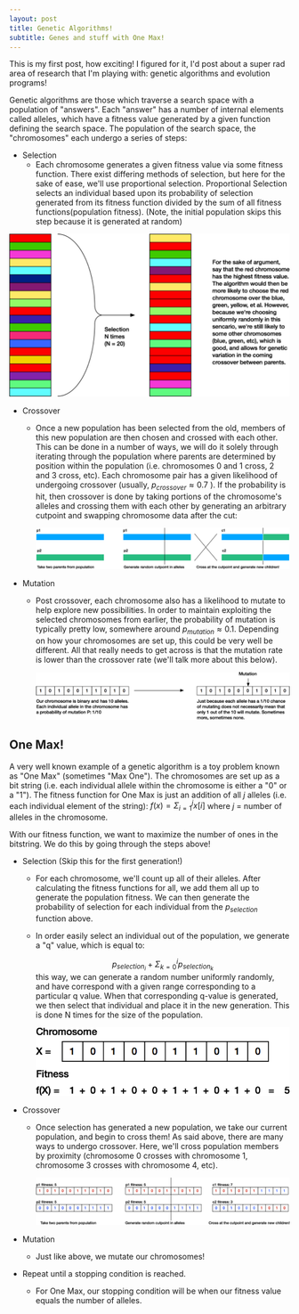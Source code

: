 ```yaml
---
layout: post
title: Genetic Algorithms!
subtitle: Genes and stuff with One Max!
---
```


This is my first post, how exciting! I figured for it, I'd post about a super rad area of research that I'm playing with: genetic algorithms and evolution programs! 

Genetic algorithms are those which traverse a search space with a population of "answers". Each "answer" has a number of internal elements called alleles, which have a fitness value generated by a given function defining the search space. The population of the search space, the "chromosomes" each undergo a series of steps: 


* Selection
     * Each chromosome generates a given fitness value via some fitness function. There exist differing methods of selection, but here for the sake of ease, we'll use proportional selection. Proportional Selection selects an individual based upon its probability of selection generated from its fitness function divided by the sum of all fitness functions(population fitness). (Note, the initial population skips this step because it is generated at random)
     


 ![](/img/geneticalgorithms/Selection.png)

* Crossover
    * Once a new population has been selected from the old, members of this new population are then chosen and crossed with each other. This can be done in a number of ways, we will do it solely through iterating through the population where parents are determined by position within the population (i.e. chromosomes 0 and 1 cross, 2 and 3 cross, etc). Each chromosome pair has a given likelihood of undergoing crossover (usually, $p_{crossover} \approx 0.7$ ). If the probability is hit, then crossover is done by taking portions of the chromosome's alleles and crossing them with each other by generating an arbitrary cutpoint and swapping chromosome data after the cut: 
    
      ![](/img/geneticalgorithms/Crossover.png)
    
* Mutation
    * Post crossover, each chromosome also has a likelihood to mutate to help explore new possibilities. In order to maintain exploiting the selected chromosomes from earlier, the probability of mutation is typically pretty low, somewhere around $p_{mutation} \approx 0.1$. Depending on how your chromosomes are set up, this could be very well be different. All that really needs to get across is that the mutation rate is lower than the crossover rate (we'll talk more about this below). 

      ![](/img/geneticalgorithms/Mutation.png)


## One Max!
A very well known example of a genetic algorithm is a toy problem known as "One Max" (sometimes "Max One"). The chromosomes are set up as a bit string (i.e. each individual allele within the chromosome is either a "0" or a "1"). The fitness function for One Max is just an addition of all $j$ alleles (i.e. each individual element of the string): $f(x) = \Sigma_{i=1}^j x[i]$ where $j$ = number of alleles in the chromosome. 

With our fitness function, we want to maximize the number of ones in the bitstring. We do this by going through the steps above! 

* Selection (Skip this for the first generation!) 
    * For each chromosome, we'll count up all of their alleles. After calculating the fitness functions for all, we add them all up to generate the population fitness. We can then generate the probability of selection for each individual from the $p_{selection}$ function above. 
    * In order easily select an individual out of the population, we generate a "q" value, which is equal to:  <center> $p_{selection_i} + \Sigma_{k=0}^i p_{selection_k}$ </center>
    this way, we can generate a random number uniformly randomly, and have correspond with a given range corresponding to a particular q value. When that corresponding q-value is generated, we then select that individual and place it in the new generation. This is done N times for the size of the population.   

      ![](/img/geneticalgorithms/OneMaxFitness.png)


* Crossover
    * Once selection has generated a new population, we take our current population, and begin to cross them! As said above, there are many ways to undergo crossover. Here, we'll cross population members by proximity (chromosome 0 crosses with chromosome 1, chromosome 3 crosses with chromosome 4, etc). 

      ![](/img/geneticalgorithms/OneMaxCross.png)

* Mutation
    * Just like above, we mutate our chromosomes! 
* Repeat until a stopping condition is reached. 
    * For One Max, our stopping condition will be when our fitness value equals the number of alleles. 
